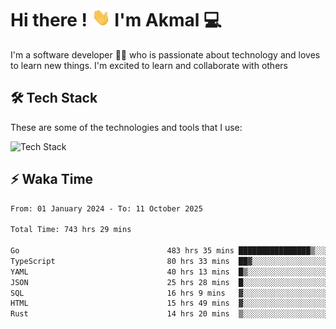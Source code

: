 # Hi there ! <img src="https://github.com/ABSphreak/ABSphreak/blob/master/gifs/Hi.gif" width="30"> I'm Akmal  💻

I'm a software developer 👨‍💻 who is passionate about technology and loves to learn new things. I'm excited to learn and collaborate with others

## 🛠️ Tech Stack

These are some of the technologies and tools that I use:

![Tech Stack](https://skillicons.dev/icons?i=typescript,nodejs,javascript,express,nest,sequelize,go,rabbitmq,python,solidity,react,vue,next,nuxtjs,webpack,vite,tailwindcss,bootstrap,css,scss,html,vercel,firebase,heroku,netlify,docker,postgresql,mongodb,redis,mysql,graphql,git,github,gitlab,vscode,figma,postman,pytorch,tensorflow,bash)

## ⚡ Waka Time
<!--START_SECTION:waka-->

```txt
From: 01 January 2024 - To: 11 October 2025

Total Time: 743 hrs 29 mins

Go                                 483 hrs 35 mins ████████████████▒░░░░░░░░   65.04 %
TypeScript                         80 hrs 33 mins  ██▓░░░░░░░░░░░░░░░░░░░░░░   10.84 %
YAML                               40 hrs 13 mins  █▒░░░░░░░░░░░░░░░░░░░░░░░   05.41 %
JSON                               25 hrs 28 mins  █░░░░░░░░░░░░░░░░░░░░░░░░   03.43 %
SQL                                16 hrs 9 mins   ▓░░░░░░░░░░░░░░░░░░░░░░░░   02.17 %
HTML                               15 hrs 49 mins  ▓░░░░░░░░░░░░░░░░░░░░░░░░   02.13 %
Rust                               14 hrs 20 mins  ▒░░░░░░░░░░░░░░░░░░░░░░░░   01.93 %
```

<!--END_SECTION:waka-->


